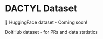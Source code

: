 # DACTYL Dataset

🤗 HuggingFace dataset - Coming soon!

DoltHub dataset - for PRs and data statistics

